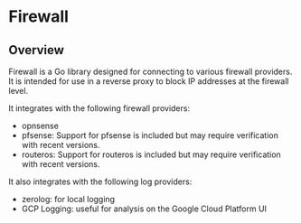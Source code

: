 # Firewall

## Overview

Firewall is a Go library designed for connecting to various firewall providers. It is intended for use in a reverse proxy to block IP addresses at the firewall level.

It integrates with the following firewall providers:

- opnsense
- pfsense: Support for pfsense is included but may require verification with recent versions.
- routeros: Support for routeros is included but may require verification with recent versions.

It also integrates with the following log providers:

- zerolog: for local logging
- GCP Logging: useful for analysis on the Google Cloud Platform UI

